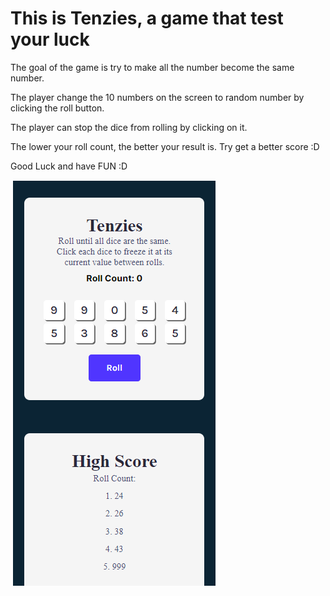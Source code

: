 # This is Tenzies, a game that test your luck

The goal of the game is try to make all the number become the same number.

The player change the 10 numbers on the screen to random number by clicking the roll button.

The player can stop the dice from rolling by clicking on it.

The lower your roll count, the better your result is.
Try get a better score :D

Good Luck and have FUN :D

<img src="./src/images/result.png" />
